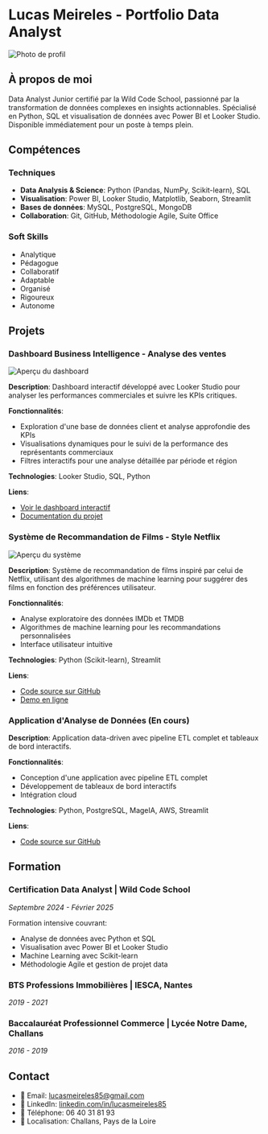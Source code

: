 # Lucas Meireles - Portfolio Data Analyst

![Photo de profil](images/profile.jpg)

## À propos de moi
Data Analyst Junior certifié par la Wild Code School, passionné par la transformation de données complexes en insights actionnables. Spécialisé en Python, SQL et visualisation de données avec Power BI et Looker Studio. Disponible immédiatement pour un poste à temps plein.

## Compétences

### Techniques
- **Data Analysis & Science**: Python (Pandas, NumPy, Scikit-learn), SQL
- **Visualisation**: Power BI, Looker Studio, Matplotlib, Seaborn, Streamlit
- **Bases de données**: MySQL, PostgreSQL, MongoDB
- **Collaboration**: Git, GitHub, Méthodologie Agile, Suite Office

### Soft Skills
- Analytique
- Pédagogue
- Collaboratif
- Adaptable
- Organisé
- Rigoureux
- Autonome

## Projets

### Dashboard Business Intelligence - Analyse des ventes
![Aperçu du dashboard](images/dashboard/overview.png)

**Description**: Dashboard interactif développé avec Looker Studio pour analyser les performances commerciales et suivre les KPIs critiques.

**Fonctionnalités**:
- Exploration d'une base de données client et analyse approfondie des KPIs
- Visualisations dynamiques pour le suivi de la performance des représentants commerciaux
- Filtres interactifs pour une analyse détaillée par période et région

**Technologies**: Looker Studio, SQL, Python

**Liens**:
- [Voir le dashboard interactif](https://lookerstudio.google.com/ton-lien-dashboard)
- [Documentation du projet](lien-vers-documentation-si-disponible)

### Système de Recommandation de Films - Style Netflix
![Aperçu du système](images/recommender/interface.png)

**Description**: Système de recommandation de films inspiré par celui de Netflix, utilisant des algorithmes de machine learning pour suggérer des films en fonction des préférences utilisateur.

**Fonctionnalités**:
- Analyse exploratoire des données IMDb et TMDB
- Algorithmes de machine learning pour les recommandations personnalisées
- Interface utilisateur intuitive

**Technologies**: Python (Scikit-learn), Streamlit

**Liens**:
- [Code source sur GitHub](https://github.com/ton-username/projet-recommandation)
- [Demo en ligne](lien-vers-demo-si-disponible)

### Application d'Analyse de Données (En cours)
**Description**: Application data-driven avec pipeline ETL complet et tableaux de bord interactifs.

**Fonctionnalités**:
- Conception d'une application avec pipeline ETL complet
- Développement de tableaux de bord interactifs
- Intégration cloud

**Technologies**: Python, PostgreSQL, MageIA, AWS, Streamlit

**Liens**:
- [Code source sur GitHub](https://github.com/ton-username/projet-application-data)

## Formation

### Certification Data Analyst | Wild Code School
*Septembre 2024 - Février 2025*

Formation intensive couvrant:
- Analyse de données avec Python et SQL
- Visualisation avec Power BI et Looker Studio
- Machine Learning avec Scikit-learn
- Méthodologie Agile et gestion de projet data

### BTS Professions Immobilières | IESCA, Nantes
*2019 - 2021*

### Baccalauréat Professionnel Commerce | Lycée Notre Dame, Challans
*2016 - 2019*

## Contact
- 📧 Email: [lucasmeireles85@gmail.com](mailto:lucasmeireles85@gmail.com)
- 🔗 LinkedIn: [linkedin.com/in/lucasmeireles85](https://linkedin.com/in/lucasmeireles85)
- 📱 Téléphone: 06 40 31 81 93
- 📍 Localisation: Challans, Pays de la Loire
